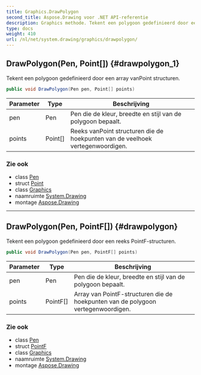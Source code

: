 ```yaml
---
title: Graphics.DrawPolygon
second_title: Aspose.Drawing voor .NET API-referentie
description: Graphics methode. Tekent een polygoon gedefinieerd door een array vanPoint structuren.
type: docs
weight: 410
url: /nl/net/system.drawing/graphics/drawpolygon/
---
```

## DrawPolygon(Pen, Point[]) {#drawpolygon_1}

Tekent een polygoon gedefinieerd door een array vanPoint structuren.

```csharp
public void DrawPolygon(Pen pen, Point[] points)
```

| Parameter | Type | Beschrijving |
| --- | --- | --- |
| pen | Pen | Pen die de kleur, breedte en stijl van de polygoon bepaalt. |
| points | Point[] | Reeks vanPoint structuren die de hoekpunten van de veelhoek vertegenwoordigen. |

### Zie ook

* class [Pen](../../pen/)
* struct [Point](../../point/)
* class [Graphics](../)
* naamruimte [System.Drawing](../../graphics/)
* montage [Aspose.Drawing](../../../)

---

## DrawPolygon(Pen, PointF[]) {#drawpolygon}

Tekent een polygoon gedefinieerd door een reeks PointF-structuren.

```csharp
public void DrawPolygon(Pen pen, PointF[] points)
```

| Parameter | Type | Beschrijving |
| --- | --- | --- |
| pen | Pen | Pen die de kleur, breedte en stijl van de polygoon bepaalt. |
| points | PointF[] | Array van PointF-structuren die de hoekpunten van de polygoon vertegenwoordigen. |

### Zie ook

* class [Pen](../../pen/)
* struct [PointF](../../pointf/)
* class [Graphics](../)
* naamruimte [System.Drawing](../../graphics/)
* montage [Aspose.Drawing](../../../)


